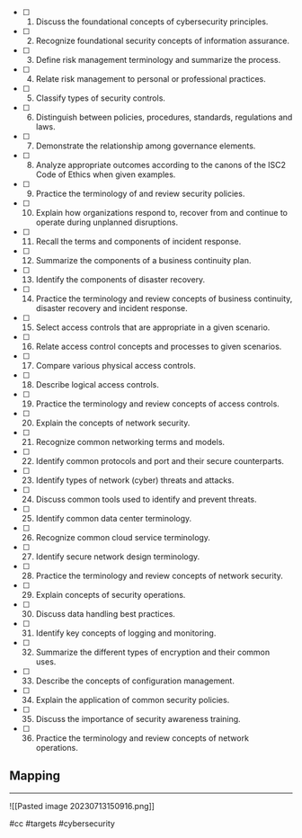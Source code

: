 - [ ] 1. Discuss the foundational concepts of cybersecurity principles. 
- [ ] 2. Recognize foundational security concepts of information assurance. 
- [ ] 3. Define risk management terminology and summarize the process. 
- [ ] 4. Relate risk management to personal or professional practices. 
- [ ] 5. Classify types of security controls. 
- [ ] 6. Distinguish between policies, procedures, standards, regulations and laws. 
- [ ] 7. Demonstrate the relationship among governance elements. 
- [ ] 8. Analyze appropriate outcomes according to the canons of the ISC2 Code of Ethics when given examples. 
- [ ] 9. Practice the terminology of and review security policies. 
- [ ] 10. Explain how organizations respond to, recover from and continue to operate during unplanned disruptions. 
- [ ] 11. Recall the terms and components of incident response. 
- [ ] 12. Summarize the components of a business continuity plan. 
- [ ] 13. Identify the components of disaster recovery. 
- [ ] 14. Practice the terminology and review concepts of business continuity, disaster recovery and incident response. 
- [ ]  15. Select access controls that are appropriate in a given scenario. 
- [ ]  16. Relate access control concepts and processes to given scenarios. 
- [ ] 17. Compare various physical access controls. 
- [ ] 18. Describe logical access controls. 
- [ ] 19. Practice the terminology and review concepts of access controls. 
- [ ] 20. Explain the concepts of network security. 
- [ ] 21. Recognize common networking terms and models. 
- [ ] 22. Identify common protocols and port and their secure counterparts. 
- [ ] 23. Identify types of network (cyber) threats and attacks. 
- [ ] 24. Discuss common tools used to identify and prevent threats. 
- [ ] 25. Identify common data center terminology. 
- [ ] 26. Recognize common cloud service terminology. 
- [ ] 27. Identify secure network design terminology. 
- [ ] 28. Practice the terminology and review concepts of network security. 
- [ ] 29. Explain concepts of security operations. 
- [ ] 30. Discuss data handling best practices. 
- [ ] 31. Identify key concepts of logging and monitoring. 
- [ ] 32. Summarize the different types of encryption and their common uses. 
- [ ] 33. Describe the concepts of configuration management. 
- [ ] 34. Explain the application of common security policies. 
- [ ] 35. Discuss the importance of security awareness training. 
- [ ] 36. Practice the terminology and review concepts of network operations.

## Mapping
--- 
![[Pasted image 20230713150916.png]]


#cc #targets #cybersecurity
